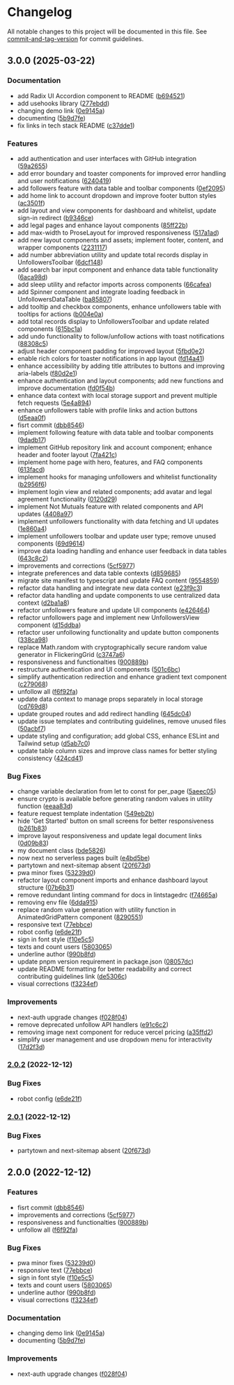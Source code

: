 # Changelog

All notable changes to this project will be documented in this file. See [commit-and-tag-version](https://github.com/absolute-version/commit-and-tag-version) for commit guidelines.

## 3.0.0 (2025-03-22)

### Documentation

- add Radix UI Accordion component to README ([b694521](https://github.com/gustavomorinaga/github-unfollow-checker/commit/b694521188efe9d8468edad94f10cba8fd989859))
- add usehooks library ([277ebdd](https://github.com/gustavomorinaga/github-unfollow-checker/commit/277ebdd24fa5fa392965b8581ad4d08cd02c1bf6))
- changing demo link ([0e9145a](https://github.com/gustavomorinaga/github-unfollow-checker/commit/0e9145a4570ec0e3a5882d7498280b0c108f71cd))
- documenting ([5b9d7fe](https://github.com/gustavomorinaga/github-unfollow-checker/commit/5b9d7fe65e78713929fc760bcc9e6faf41dfe548))
- fix links in tech stack README ([c37dde1](https://github.com/gustavomorinaga/github-unfollow-checker/commit/c37dde123e1d3b769837757173cfa87d5c720c07))

### Features

- add authentication and user interfaces with GitHub integration ([59a2655](https://github.com/gustavomorinaga/github-unfollow-checker/commit/59a26556cfd6dd01bf9933b05f0958b1a00ab715))
- add error boundary and toaster components for improved error handling and user notifications ([6240419](https://github.com/gustavomorinaga/github-unfollow-checker/commit/6240419e612d62fb62d24e37a978ff5936cba0ee))
- add followers feature with data table and toolbar components ([0ef2095](https://github.com/gustavomorinaga/github-unfollow-checker/commit/0ef209503d2435e9534b214ed94443f57a1eacd1))
- add home link to account dropdown and improve footer button styles ([ac3501f](https://github.com/gustavomorinaga/github-unfollow-checker/commit/ac3501ff2b3415b0f1e36c98a515d1c62f62e2af))
- add layout and view components for dashboard and whitelist, update sign-in redirect ([b9346ce](https://github.com/gustavomorinaga/github-unfollow-checker/commit/b9346ce103869b070e79b5118af8a99983e8f22c))
- add legal pages and enhance layout components ([85ff22b](https://github.com/gustavomorinaga/github-unfollow-checker/commit/85ff22ba9f21130f9d6af269d241e65b3266a23d))
- add max-width to ProseLayout for improved responsiveness ([517a1ad](https://github.com/gustavomorinaga/github-unfollow-checker/commit/517a1adaebba4d764a0c55a4aa79dd62a8ecb857))
- add new layout components and assets; implement footer, content, and wrapper components ([2231117](https://github.com/gustavomorinaga/github-unfollow-checker/commit/2231117948d123d2e74a54fffa79b5f74201a739))
- add number abbreviation utility and update total records display in UnfollowersToolbar ([6dcf148](https://github.com/gustavomorinaga/github-unfollow-checker/commit/6dcf1484d220cb49570c62ea8edccaf365863b7a))
- add search bar input component and enhance data table functionality ([6aca98d](https://github.com/gustavomorinaga/github-unfollow-checker/commit/6aca98d5c3d0f49749e57a806dae70e9cc18066e))
- add sleep utility and refactor imports across components ([66cafea](https://github.com/gustavomorinaga/github-unfollow-checker/commit/66cafea47180acb4c3714928ee5b75795b31fbd6))
- add Spinner component and integrate loading feedback in UnfollowersDataTable ([ba85807](https://github.com/gustavomorinaga/github-unfollow-checker/commit/ba858077764168bd7ab41053440b10711536bcc7))
- add tooltip and checkbox components, enhance unfollowers table with tooltips for actions ([b004e0a](https://github.com/gustavomorinaga/github-unfollow-checker/commit/b004e0a5220b3fcd6b2451edf01076b295f19a06))
- add total records display to UnfollowersToolbar and update related components ([615bc1a](https://github.com/gustavomorinaga/github-unfollow-checker/commit/615bc1ad1b7356ae41ccf4e7637a3ee3f7a7206a))
- add undo functionality to follow/unfollow actions with toast notifications ([88308c5](https://github.com/gustavomorinaga/github-unfollow-checker/commit/88308c5e84bddf0fa81aa9ea8eb882219367b1be))
- adjust header component padding for improved layout ([5fbd0e2](https://github.com/gustavomorinaga/github-unfollow-checker/commit/5fbd0e2cd45aa57425494744d2a7858b7f5dc7d6))
- enable rich colors for toaster notifications in app layout ([fd14a41](https://github.com/gustavomorinaga/github-unfollow-checker/commit/fd14a418ed041a1c473e3d5f7029e1f12397f964))
- enhance accessibility by adding title attributes to buttons and improving aria-labels ([f80d2e1](https://github.com/gustavomorinaga/github-unfollow-checker/commit/f80d2e185abb0b25cfd781e6af0028966c150cc7))
- enhance authentication and layout components; add new functions and improve documentation ([fd0f54b](https://github.com/gustavomorinaga/github-unfollow-checker/commit/fd0f54bc522b9285488d27ab8b75a770c770a9b2))
- enhance data context with local storage support and prevent multiple fetch requests ([5e4a894](https://github.com/gustavomorinaga/github-unfollow-checker/commit/5e4a8945e1d5bb0750e744dcc9de88aac888db2a))
- enhance unfollowers table with profile links and action buttons ([d5eaa0f](https://github.com/gustavomorinaga/github-unfollow-checker/commit/d5eaa0fd9554752536655a02bf93e6806d68d60e))
- fisrt commit ([dbb8546](https://github.com/gustavomorinaga/github-unfollow-checker/commit/dbb8546733dd89be6521f5151902a31efeefc7fd))
- implement following feature with data table and toolbar components ([9dadb17](https://github.com/gustavomorinaga/github-unfollow-checker/commit/9dadb171c93de2f18b5ff3e47d6dbce7e237afe1))
- implement GitHub repository link and account component; enhance header and footer layout ([7fa421c](https://github.com/gustavomorinaga/github-unfollow-checker/commit/7fa421cedd23d2410448ad1977bda5fb44d81ad5))
- implement home page with hero, features, and FAQ components ([613facd](https://github.com/gustavomorinaga/github-unfollow-checker/commit/613facd35e7341eb22697db3bcf661eae52b59fc))
- implement hooks for managing unfollowers and whitelist functionality ([b2956f6](https://github.com/gustavomorinaga/github-unfollow-checker/commit/b2956f67c53fb04cc67f6647accfc62051167e2e))
- implement login view and related components; add avatar and legal agreement functionality ([0120d29](https://github.com/gustavomorinaga/github-unfollow-checker/commit/0120d29da5bb1580d92d15870e38ee9dc6dee24b))
- implement Not Mutuals feature with related components and API updates ([4408a97](https://github.com/gustavomorinaga/github-unfollow-checker/commit/4408a9749c2272a21f9dc27b18c53912ddfda196))
- implement unfollowers functionality with data fetching and UI updates ([1e860a4](https://github.com/gustavomorinaga/github-unfollow-checker/commit/1e860a42b36f64904345ed0310c1f7b44aecaeb6))
- implement unfollowers toolbar and update user type; remove unused components ([69d9614](https://github.com/gustavomorinaga/github-unfollow-checker/commit/69d96144efc266bfd3dde1dc62c819aba66fa3d3))
- improve data loading handling and enhance user feedback in data tables ([643c8c2](https://github.com/gustavomorinaga/github-unfollow-checker/commit/643c8c26cad144e0942cf04f91b260aa792b2f72))
- improvements and corrections ([5cf5977](https://github.com/gustavomorinaga/github-unfollow-checker/commit/5cf5977989bc2ee729eeda4b1b30627ce3696dc2))
- integrate preferences and data table contexts ([d859685](https://github.com/gustavomorinaga/github-unfollow-checker/commit/d8596859c573169ab0c0581d822484989b1a8db9))
- migrate site manifest to typescript and update FAQ content ([9554859](https://github.com/gustavomorinaga/github-unfollow-checker/commit/9554859038a8448e0d0a158183f822fd7a10af3c))
- refactor data handling and integrate new data context ([e23f9c3](https://github.com/gustavomorinaga/github-unfollow-checker/commit/e23f9c36b8fb0c9e7a9ef0f3514e19dcd3aaf26d))
- refactor data handling and update components to use centralized data context ([d2ba1a8](https://github.com/gustavomorinaga/github-unfollow-checker/commit/d2ba1a877187a736bfb6c1b021671f04ff16c233))
- refactor unfollowers feature and update UI components ([e426464](https://github.com/gustavomorinaga/github-unfollow-checker/commit/e426464d0612372ee2fcc31757c56fd7f4be2729))
- refactor unfollowers page and implement new UnfollowersView component ([d15ddba](https://github.com/gustavomorinaga/github-unfollow-checker/commit/d15ddba8434937ee8c4e6b6417655e7b4574e69a))
- refactor user unfollowing functionality and update button components ([338ca98](https://github.com/gustavomorinaga/github-unfollow-checker/commit/338ca98ad89b063ff1f2a26adf9f1a65b5489c28))
- replace Math.random with cryptographically secure random value generator in FlickeringGrid ([c3747a6](https://github.com/gustavomorinaga/github-unfollow-checker/commit/c3747a64c562fca167c079f77705fbd1c9fd558c))
- responsiveness and functionalties ([900889b](https://github.com/gustavomorinaga/github-unfollow-checker/commit/900889b08ccb1bf3bd7000965a9813bc36024526))
- restructure authentication and UI components ([501c6bc](https://github.com/gustavomorinaga/github-unfollow-checker/commit/501c6bce73ccda12afb91c3a2051ec45aa5a0b6b))
- simplify authentication redirection and enhance gradient text component ([c279068](https://github.com/gustavomorinaga/github-unfollow-checker/commit/c27906860bfa5b9e52a3f4b13c7fd422f86bc001))
- unfollow all ([f6f92fa](https://github.com/gustavomorinaga/github-unfollow-checker/commit/f6f92fa9ca90ec825e4489f69ba71344ba81583d))
- update data context to manage props separately in local storage ([cd769d8](https://github.com/gustavomorinaga/github-unfollow-checker/commit/cd769d8bc7f043a613c3962b1a4360a5cacb7765))
- update grouped routes and add redirect handling ([645dc04](https://github.com/gustavomorinaga/github-unfollow-checker/commit/645dc040e37d4954f1fa903dc4adcd2c02115e19))
- update issue templates and contributing guidelines, remove unused files ([50acbf7](https://github.com/gustavomorinaga/github-unfollow-checker/commit/50acbf77ed1240607900dad47adad32ecde8a925))
- update styling and configuration; add global CSS, enhance ESLint and Tailwind setup ([d5ab7c0](https://github.com/gustavomorinaga/github-unfollow-checker/commit/d5ab7c0e0ab622365dec7bd35cc76f6de848d49a))
- update table column sizes and improve class names for better styling consistency ([424cd41](https://github.com/gustavomorinaga/github-unfollow-checker/commit/424cd41a121adc52ab4971f9bcef890e8f46c4eb))

### Bug Fixes

- change variable declaration from let to const for per_page ([5aeec05](https://github.com/gustavomorinaga/github-unfollow-checker/commit/5aeec050515ac1a774244c69d3ab1ec1925d3ad0))
- ensure crypto is available before generating random values in utility function ([eeaa83d](https://github.com/gustavomorinaga/github-unfollow-checker/commit/eeaa83d421ecc1d30f228ddec6a3667441f1e143))
- feature request template indentation ([549eb2b](https://github.com/gustavomorinaga/github-unfollow-checker/commit/549eb2b7da0161e22014514860b82a97df34ac1f))
- hide 'Get Started' button on small screens for better responsiveness ([b261b83](https://github.com/gustavomorinaga/github-unfollow-checker/commit/b261b83c4d0c17e69638b31491415b94a33951e3))
- improve layout responsiveness and update legal document links ([0d09b83](https://github.com/gustavomorinaga/github-unfollow-checker/commit/0d09b83cb55b426558e457bb9c1c432d478cdd31))
- my document class ([bde5826](https://github.com/gustavomorinaga/github-unfollow-checker/commit/bde58269f2555bd3a1c18c416437567ad5279056))
- now next no serverless pages built ([e4bd5be](https://github.com/gustavomorinaga/github-unfollow-checker/commit/e4bd5bee9d8759da58e79bb8206e0d41d266d03d))
- partytown and next-sitemap absent ([20f673d](https://github.com/gustavomorinaga/github-unfollow-checker/commit/20f673dca1038c7743639cf2f0cdb34614890148))
- pwa minor fixes ([53239d0](https://github.com/gustavomorinaga/github-unfollow-checker/commit/53239d0f127a1be1abd70dc604f2a306f244e77f))
- refactor layout component imports and enhance dashboard layout structure ([07b6b31](https://github.com/gustavomorinaga/github-unfollow-checker/commit/07b6b31a30d356acd71e8af533b4f903a755b96a))
- remove redundant linting command for docs in lintstagedrc ([f74665a](https://github.com/gustavomorinaga/github-unfollow-checker/commit/f74665af8d221a7c2955bb9a747b3faa867dece1))
- removing env file ([6dda915](https://github.com/gustavomorinaga/github-unfollow-checker/commit/6dda9154b8a4ac6d389792a86060d13f4d79aa0a))
- replace random value generation with utility function in AnimatedGridPattern component ([8290551](https://github.com/gustavomorinaga/github-unfollow-checker/commit/8290551e0a92cc00e486060f4d64d592401c2274))
- responsive text ([77ebbce](https://github.com/gustavomorinaga/github-unfollow-checker/commit/77ebbcefc8f845b81bebbcd9c6106efb93d79ec6))
- robot config ([e6de21f](https://github.com/gustavomorinaga/github-unfollow-checker/commit/e6de21fd0644a49131c0d9b2bdbb2e2dadd92edb))
- sign in font style ([f10e5c5](https://github.com/gustavomorinaga/github-unfollow-checker/commit/f10e5c530f7d3cccecaf2bde4d682f9cbe763f50))
- texts and count users ([5803065](https://github.com/gustavomorinaga/github-unfollow-checker/commit/5803065cb3c70b17b2f842bd6a434431b3d5ff13))
- underline author ([990b8fd](https://github.com/gustavomorinaga/github-unfollow-checker/commit/990b8fdfaa1772c76a2f8855a3e783651aa8bca0))
- update pnpm version requirement in package.json ([08057dc](https://github.com/gustavomorinaga/github-unfollow-checker/commit/08057dcd5d5629b3b0984871a6c23342783bccbb))
- update README formatting for better readability and correct contributing guidelines link ([de5306c](https://github.com/gustavomorinaga/github-unfollow-checker/commit/de5306cbe49cb9587402ef60f560ebb0e695a6e6))
- visual corrections ([f3234ef](https://github.com/gustavomorinaga/github-unfollow-checker/commit/f3234ef58486b24571df2cd79c8374388b6e891d))

### Improvements

- next-auth upgrade changes ([f028f04](https://github.com/gustavomorinaga/github-unfollow-checker/commit/f028f04c0a0a5716843c6e77cc14d7a0de4d781e))
- remove deprecated unfollow API handlers ([e91c6c2](https://github.com/gustavomorinaga/github-unfollow-checker/commit/e91c6c21dd178a119c51bd6adb35b695d7b55813))
- removing image next component for reduce vercel pricing ([a35ffd2](https://github.com/gustavomorinaga/github-unfollow-checker/commit/a35ffd200353d1fa3261b0bc1c3794afca1d50f2))
- simplify user management and use dropdown menu for interactivity ([17d2f3d](https://github.com/gustavomorinaga/github-unfollow-checker/commit/17d2f3d0b3e4ecaff3f194fab2ccaeecc725081c))

### [2.0.2](https://github.com/gmatthewsfeuer/github-unfollow-checker/compare/v2.0.1...v2.0.2) (2022-12-12)

### Bug Fixes

- robot config ([e6de21f](https://github.com/gmatthewsfeuer/github-unfollow-checker/commit/e6de21fd0644a49131c0d9b2bdbb2e2dadd92edb))

### [2.0.1](https://github.com/gmatthewsfeuer/github-unfollow-checker/compare/v2.0.0...v2.0.1) (2022-12-12)

### Bug Fixes

- partytown and next-sitemap absent ([20f673d](https://github.com/gmatthewsfeuer/github-unfollow-checker/commit/20f673dca1038c7743639cf2f0cdb34614890148))

## 2.0.0 (2022-12-12)

### Features

- fisrt commit ([dbb8546](https://github.com/gmatthewsfeuer/github-unfollow-checker/commit/dbb8546733dd89be6521f5151902a31efeefc7fd))
- improvements and corrections ([5cf5977](https://github.com/gmatthewsfeuer/github-unfollow-checker/commit/5cf5977989bc2ee729eeda4b1b30627ce3696dc2))
- responsiveness and functionalties ([900889b](https://github.com/gmatthewsfeuer/github-unfollow-checker/commit/900889b08ccb1bf3bd7000965a9813bc36024526))
- unfollow all ([f6f92fa](https://github.com/gmatthewsfeuer/github-unfollow-checker/commit/f6f92fa9ca90ec825e4489f69ba71344ba81583d))

### Bug Fixes

- pwa minor fixes ([53239d0](https://github.com/gmatthewsfeuer/github-unfollow-checker/commit/53239d0f127a1be1abd70dc604f2a306f244e77f))
- responsive text ([77ebbce](https://github.com/gmatthewsfeuer/github-unfollow-checker/commit/77ebbcefc8f845b81bebbcd9c6106efb93d79ec6))
- sign in font style ([f10e5c5](https://github.com/gmatthewsfeuer/github-unfollow-checker/commit/f10e5c530f7d3cccecaf2bde4d682f9cbe763f50))
- texts and count users ([5803065](https://github.com/gmatthewsfeuer/github-unfollow-checker/commit/5803065cb3c70b17b2f842bd6a434431b3d5ff13))
- underline author ([990b8fd](https://github.com/gmatthewsfeuer/github-unfollow-checker/commit/990b8fdfaa1772c76a2f8855a3e783651aa8bca0))
- visual corrections ([f3234ef](https://github.com/gmatthewsfeuer/github-unfollow-checker/commit/f3234ef58486b24571df2cd79c8374388b6e891d))

### Documentation

- changing demo link ([0e9145a](https://github.com/gmatthewsfeuer/github-unfollow-checker/commit/0e9145a4570ec0e3a5882d7498280b0c108f71cd))
- documenting ([5b9d7fe](https://github.com/gmatthewsfeuer/github-unfollow-checker/commit/5b9d7fe65e78713929fc760bcc9e6faf41dfe548))

### Improvements

- next-auth upgrade changes ([f028f04](https://github.com/gmatthewsfeuer/github-unfollow-checker/commit/f028f04c0a0a5716843c6e77cc14d7a0de4d781e))
